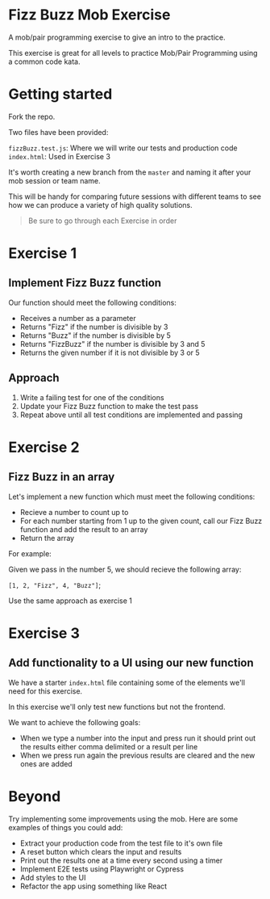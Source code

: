 # Fizz Buzz Mob Exercise

A mob/pair programming exercise to give an intro to the practice.

This exercise is great for all levels to practice Mob/Pair Programming using a common code kata.

# Getting started

Fork the repo.

Two files have been provided:

`fizzBuzz.test.js`: Where we will write our tests and production code
`index.html`: Used in Exercise 3

It's worth creating a new branch from the `master` and naming it after your mob session or team name.

This will be handy for comparing future sessions with different teams to see how we can produce a variety of high quality solutions.

> Be sure to go through each Exercise in order


# Exercise 1
## Implement Fizz Buzz function

Our function should meet the following conditions:

- Receives a number as a parameter
- Returns "Fizz" if the number is divisible by 3
- Returns "Buzz" if the number is divisible by 5
- Returns "FizzBuzz" if the number is divisible by 3 and 5
- Returns the given number if it is not divisible by 3 or 5

## Approach

1. Write a failing test for one of the conditions
2. Update your Fizz Buzz function to make the test pass
3. Repeat above until all test conditions are implemented and passing

# Exercise 2

## Fizz Buzz in an array

Let's implement a new function which must meet the following conditions:

- Recieve a number to count up to
- For each number starting from 1 up to the given count, call our Fizz Buzz function and add the result to an array
- Return the array

For example:

Given we pass in the number 5, we should recieve the following array:

`[1, 2, "Fizz", 4, "Buzz"]`;

Use the same approach as exercise 1

# Exercise 3

## Add functionality to a UI using our new function

We have a starter `index.html` file containing some of the elements we'll need for this exercise.

In this exercise we'll only test new functions but not the frontend.

We want to achieve the following goals:

- When we type a number into the input and press run it should print out the results either comma delimited or a result per line
- When we press run again the previous results are cleared and the new ones are added

# Beyond

Try implementing some improvements using the mob. Here are some examples of things you could add:

- Extract your production code from the test file to it's own file
- A reset button which clears the input and results
- Print out the results one at a time every second using a timer
- Implement E2E tests using Playwright or Cypress
- Add styles to the UI
- Refactor the app using something like React

